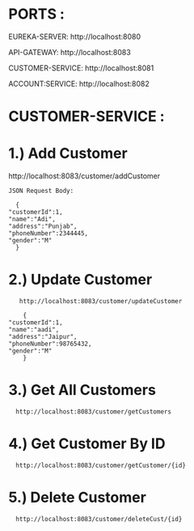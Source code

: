 # PORTS :
EUREKA-SERVER: http://localhost:8080

API-GATEWAY: http://localhost:8083

CUSTOMER-SERVICE: http://localhost:8081

ACCOUNT:SERVICE: http://localhost:8082

# CUSTOMER-SERVICE :

# 1.)  Add Customer

 http://localhost:8083/customer/addCustomer

    JSON Request Body:
   
      {
    "customerId":1,
    "name":"Adi",
    "address":"Punjab",
    "phoneNumber":2344445,
    "gender":"M"
      }

 # 2.) Update Customer 

       http://localhost:8083/customer/updateCustomer

        {
    "customerId":1,
    "name":"aadi",
    "address":"Jaipur",
    "phoneNumber":98765432,
    "gender":"M"
        }
        
# 3.) Get All Customers 

      http://localhost:8083/customer/getCustomers

# 4.) Get Customer By ID 

      http://localhost:8083/customer/getCustomer/{id}

# 5.) Delete Customer

      http://localhost:8083/customer/deleteCust/{id}


      

      
